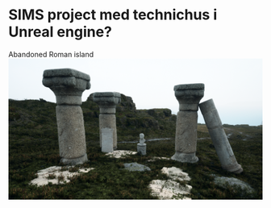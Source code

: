 # SIMS project med technichus i Unreal engine?

Abandoned Roman island
![Roman pillars and bust](Docs/Roman_isle.png)